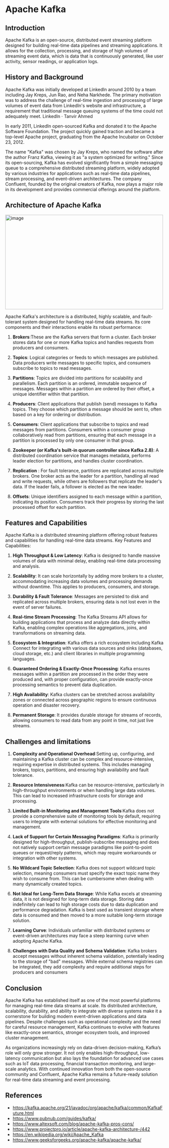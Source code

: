 # Apache Kafka

## Introduction
Apache Kafka is an open-source, distributed event streaming platform designed for building real-time data pipelines and streaming applications. It allows for the collection, processing, and storage of high volumes of streaming event data, which is data that is continuously generated, like user activity, sensor readings, or application logs.

## History and Background
Apache Kafka was initially developed at LinkedIn around 2010 by a team including Jay Kreps, Jun Rao, and Neha Narkhede. The primary motivation was to address the challenge of real-time ingestion and processing of large volumes of event data from LinkedIn's website and infrastructure, a requirement that traditional message queuing systems of the time could not adequately meet. LinkedIn · Tanvir Ahmed

In early 2011, LinkedIn open-sourced Kafka and donated it to the Apache Software Foundation. The project quickly gained traction and became a top-level Apache project, graduating from the Apache Incubator on October 23, 2012.

The name "Kafka" was chosen by Jay Kreps, who named the software after the author Franz Kafka, viewing it as "a system optimized for writing." 
Since its open-sourcing, Kafka has evolved significantly from a simple messaging queue to a comprehensive distributed streaming platform, widely adopted by various industries for applications such as real-time data pipelines, stream processing, and event-driven architectures. The company Confluent, founded by the original creators of Kafka, now plays a major role in its development and provides commercial offerings around the platform.

## Architecture of Apache Kafka

<img width="500" height="300" alt="image" src="https://github.com/user-attachments/assets/04a1bad5-bf26-4422-97d1-49d24c32ee4f" />


Apache Kafka's architecture is a distributed, highly scalable, and fault-tolerant system designed for handling real-time data streams. Its core components and their interactions enable its robust performance:


1. **Brokers**:These are the Kafka servers that form a cluster. Each broker stores data for one or more Kafka topics and handles requests from producers and consumers.
   
2. **Topics**: Logical categories or feeds to which messages are published. Data producers write messages to specific topics, and consumers subscribe to topics to read messages.
   
3. **Partitions**: Topics are divided into partitions for scalability and parallelism. Each partition is an ordered, immutable sequence of messages. Messages within a partition are ordered by their offset, a unique identifier within that partition.
   
4. **Producers**: Client applications that publish (send) messages to Kafka topics. They choose which partition a message should be sent to, often based on a key for ordering or distribution.
   
5. **Consumers**: Client applications that subscribe to topics and read messages from partitions. Consumers within a consumer group collaboratively read from partitions, ensuring that each message in a partition is processed by only one consumer in that group.
    
6. **Zookeeper (or Kafka's built-in quorum controller since Kafka 2.8)**: A distributed coordination service that manages metadata, performs leader election for partitions, and handles cluster coordination.
    
7. **Replication** : For fault tolerance, partitions are replicated across multiple brokers. One broker acts as the leader for a partition, handling all read and write requests, while others are followers that replicate the leader's data. If the leader fails, a follower is elected as the new leader.
    
8. **Offsets**: Unique identifiers assigned to each message within a partition, indicating its position. Consumers track their progress by storing the last processed offset for each partition.

## Features and Capabilities

Apache Kafka is a distributed streaming platform offering robust features and capabilities for handling real-time data streams.
Key Features and Capabilities:

1. **High Throughput & Low Latency**: Kafka is designed to handle massive volumes of data with minimal delay, enabling real-time data processing and analysis.
   
2. **Scalability**: It can scale horizontally by adding more brokers to a cluster, accommodating increasing data volumes and processing demands without downtime. This applies to producers, consumers, and storage.
   
3. **Durability & Fault Tolerance**: Messages are persisted to disk and replicated across multiple brokers, ensuring data is not lost even in the event of server failures.
   
4. **Real-time Stream Processing**: The Kafka Streams API allows for building applications that process and analyze data directly within Kafka, enabling complex operations like aggregations, joins, and transformations on streaming data.
   
5. **Ecosystem & Integration**: Kafka offers a rich ecosystem including Kafka Connect for integrating with various data sources and sinks (databases, cloud storage, etc.) and client libraries in multiple programming languages.
    
6. **Guaranteed Ordering & Exactly-Once Processing**: Kafka ensures messages within a partition are processed in the order they were produced and, with proper configuration, can provide exactly-once processing semantics to prevent data duplication.
   
7. **High Availability**: Kafka clusters can be stretched across availability zones or connected across geographic regions to ensure continuous operation and disaster recovery.
   
8. **Permanent Storage**: It provides durable storage for streams of records, allowing consumers to read data from any point in time, not just live streams.

## Challenges and limitations

1. **Complexity and Operational Overhead**:Setting up, configuring, and maintaining a Kafka cluster can be complex and resource-intensive, requiring expertise in distributed systems. This includes managing brokers, topics, partitions, and ensuring high availability and fault tolerance.

2. **Resource Intensiveness**:Kafka can be resource-intensive, particularly in high-throughput environments or when handling large data volumes. This can lead to increased infrastructure costs for storage and processing.

3. **Limited Built-in Monitoring and Management Tools**:Kafka does not provide a comprehensive suite of monitoring tools by default, requiring users to integrate with external solutions for effective monitoring and management.

4. **Lack of Support for Certain Messaging Paradigms**: Kafka is primarily designed for high-throughput, publish-subscribe messaging and does not natively support certain message paradigms like point-to-point queues or request/reply patterns, which may require workarounds or integration with other systems.

5. **No Wildcard Topic Selection**: Kafka does not support wildcard topic selection, meaning consumers must specify the exact topic name they wish to consume from. This can be cumbersome when dealing with many dynamically created topics.

6. **Not Ideal for Long-Term Data Storage**: While Kafka excels at streaming data, it is not designed for long-term data storage. Storing data indefinitely can lead to high storage costs due to data duplication and performance degradation. Kafka is best used as transient storage where data is consumed and then moved to a more suitable long-term storage solution.

7. **Learning Curve**: Individuals unfamiliar with distributed systems or event-driven architectures may face a steep learning curve when adopting Apache Kafka.

8. **Challenges with Data Quality and Schema Validation**: Kafka brokers accept messages without inherent schema validation, potentially leading to the storage of "bad" messages. While external schema registries can be integrated, they add complexity and require additional steps for producers and consumers

## Conclusion

Apache Kafka has established itself as one of the most powerful platforms for managing real-time data streams at scale. Its distributed architecture, scalability, durability, and ability to integrate with diverse systems make it a cornerstone for building modern event-driven applications and data pipelines. Despite challenges such as operational complexity and the need for careful resource management, Kafka continues to evolve with features like exactly-once semantics, stronger ecosystem tools, and improved cluster management.

As organizations increasingly rely on data-driven decision-making, Kafka’s role will only grow stronger. It not only enables high-throughput, low-latency communication but also lays the foundation for advanced use cases such as IoT data processing, financial transaction monitoring, and large-scale analytics. With continued innovation from both the open-source community and Confluent, Apache Kafka remains a future-ready solution for real-time data streaming and event processing.

## References
* https://kafka.apache.org/21/javadoc/org/apache/kafka/common/KafkaFuture.html
* https://www.pubnub.com/guides/kafka/
* https://www.altexsoft.com/blog/apache-kafka-pros-cons/
* https://www.projectpro.io/article/apache-kafka-architecture-/442
* https://en.wikipedia.org/wiki/Apache_Kafka
* https://www.geeksforgeeks.org/apache-kafka/apache-kafka/
